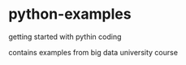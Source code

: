 # python-examples
getting started with pythin coding 


contains examples from big data university course
